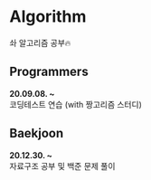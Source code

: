 # Algorithm
솨 알고리즘 공부🔥

## Programmers
**20.09.08. ~ <br>**
코딩테스트 연습 (with 짱고리즘 스터디)

## Baekjoon
**20.12.30. ~<br>**
자료구조 공부 및 백준 문제 풀이
